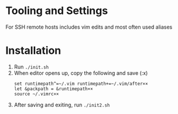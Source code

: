# Tooling and Settings
For SSH remote hosts includes vim edits and most often used aliases

# Installation
1. Run `./init.sh`
1. When editor opens up, copy the following and save (:x<Return>)
    ```
    set runtimepath^=~/.vim runtimepath+=~/.vim/after××
    let &packpath = &runtimepath××
    source ~/.vimrc××
    ```
1. After saving and exiting, run `./init2.sh`
